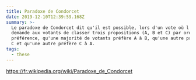 ```yaml
---
title: Paradoxe de Condorcet
date: 2019-12-10T12:39:59.168Z
summary: >-
  Le paradoxe de Condorcet dit qu'il est possible, lors d'un vote où l'on
  demande aux votants de classer trois propositions (A, B et C) par ordre de
  préférence, qu'une majorité de votants préfère A à B, qu'une autre préfère B à
  C et qu'une autre préfère C à A.
tags:
  - these
---
```

<https://fr.wikipedia.org/wiki/Paradoxe_de_Condorcet>
